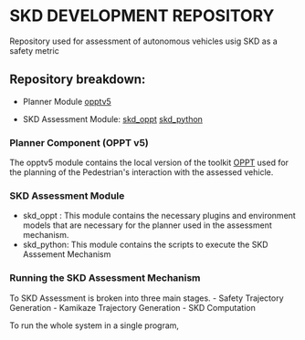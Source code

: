 
SKD DEVELOPMENT REPOSITORY
==========================================================================
Repository used for assessment of autonomous vehicles usig SKD as a safety metric

## Repository breakdown:
- Planner Module
[opptv5](opptv5)

- SKD Assessment Module:
[skd_oppt](skd_oppt)
[skd_python](skd_python)

### Planner Component (OPPT v5)
The opptv5 module contains the local version of the toolkit [OPPT](https://github.com/RDLLab/oppt) used for the planning of the Pedestrian's interaction with the assessed vehicle.

### SKD Assessment Module
- skd_oppt : This module contains the necessary plugins and environment models that are necessary for the
planner used in the assessment mechanism.
- skd_python: This module contains the scripts to execute the SKD Asssement Mechanism

### Running the SKD Assessment Mechanism
To SKD Assessment is broken into three main stages. 
	- Safety Trajectory Generation
	- Kamikaze Trajectory Generation
	- SKD Computation

To run the whole system in a single program, 
```



```


